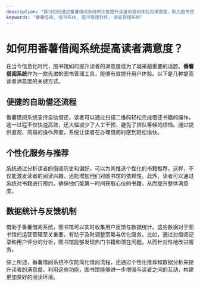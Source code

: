 ```yaml
---
description: "探讨如何通过番薯借阅系统的功能提升读者的借阅体验和满意度，助力图书馆管理。"
keywords: "番薯借阅, 借书系统, 图书管理软件, 读者管理系统"
---
```

# 如何用番薯借阅系统提高读者满意度？

在当今信息化时代，图书馆如何提升读者的满意度成为了越来越重要的话题。**番薯借阅系统**作为一款先进的图书管理工具，能够有效提升用户体验。以下是几种提高读者满意度的关键方式。

## 便捷的自助借还流程

番薯借阅系统支持自助借还，读者可以通过扫描二维码轻松完成借还书籍的操作。这一过程不仅快速高效，还大幅减少了人工干预，避免了排队等候的烦恼。通过提供直观、简易的操作界面，系统让读者在办理借阅时感到轻松愉快。

## 个性化服务与推荐

系统通过分析读者的借阅历史和偏好，可以为其推送个性化的书籍推荐。这样，不仅能激发读者的阅读兴趣，还能增加他们对图书馆的依赖性。此外，读者可以通过系统对书籍进行预约，确保他们能第一时间获取心仪的书籍，从而提升整体满意度。

## 数据统计与反馈机制

借助于番薯借阅系统，图书馆可以实时收集用户反馈与数据统计。这些数据对于图书馆的运营管理至关重要，有助于及时调整策略与优化服务。比如，通过对借阅记录和用户评分的分析，图书馆能够发现热门书籍和潜在问题，从而针对性地改进服务。

综上所述，番薯借阅系统不仅能简化借阅流程，还通过个性化推荐和数据分析来提升读者的满意度。利用这些功能，图书馆能够进一步增强与读者之间的互动，构建更加良好的阅读环境。
